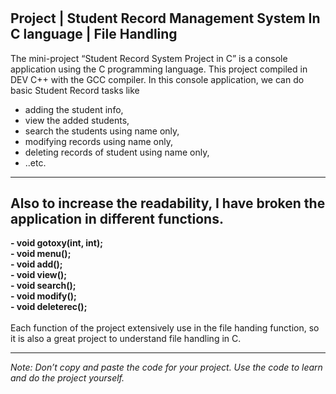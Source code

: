 # <b>
Project | Student Record Management System In C language | File Handling </b>
<br>
-----------------
The mini-project “Student Record System Project in C” is a console application using the C programming language. This project compiled in DEV C++ with the GCC compiler.
In this console application, we can do basic Student Record tasks like 
- adding the student info,
- view the added students,
- search the students using name only,
- modifying records using name only,
- deleting records of student using name only,
- ..etc.
--------

## Also to increase the readability, I have broken the application in different functions.
<b>
- void gotoxy(int, int); <br>
- void menu(); <br>
- void add(); <br>
- void view(); <br>
- void search(); <br>
- void modify(); <br>
- void deleterec(); <br>
</b>
<br>
Each function of the project extensively use in the file handing function, so it is also a great project to understand file handling in C.

---------

<i> Note: Don’t copy and paste the code for your project. Use the code to learn and do the project yourself.
